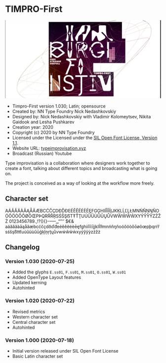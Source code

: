 # TIMPRO-First


![](https://github.com/nnedashkovsky/typeimprovisation/blob/master/img/timpro_first_hamb.jpg)

- Timpro-First version 1.030; Latin; opensource
- Created by: NN Type Foundry Nick Nedashkovskiy
- Designed by: Nick Nedashkovskiy with Vladimir Kolomeytsev, Nikita Gaidook and Lesha Pushkarev 
- Creation year: 2020
- Copyright (c) 2020 by NN Type Foundry
- Licensed under the Licensed under the [SIL Open Font License, Version 1.1](./LICENSE.txt).
- Website URL: [typeimprovisation.xyz](www.typeimprovisation.xyz)
- Broadcast (Russian) Youtube[](https://www.youtube.com/watch?v=LHKvc95BF_8&feature=emb_title)

Type improvisation is a collaboration where designers work together to create a font, talking about different topics and broadcasting what is going on.

The project is conceived as a way of looking at the workflow more freely.

## Character set

AÁĂÂÄÀĀĄÅÃÆBCĆČÇDÐĎĐEÉĚÊËĖÈĒĘFGĢHIÍÎÏÌĪĮJKĶLĹĽĻŁMNŃŇŅŊÑOÓÔÖÒŐŌØÕŒPÞQRŔŘŖSŚŠŞẞTŦŤŢUÚÛÜÙŰŪŲŮVWẂŴẄẀXYÝŶŸỲZŹŽŻ
0123456789.,!?(){}-–—‚„“”‘’ $€&
aáăâäàāąåãæbcćčçdðďđeéěêëėèēęfghiíîïìīįjklĺľłmnńňŋñoóôöòőōøõœpþqrŕřsśšşßtŧťuúûüùűūģķļņŗţųůvwẃŵẅẁxyýŷÿỳzźžż


## Changelog

### Version 1.030 (2020-07-25)

- Added the glyphs `E.ss01`, `F.ss01`, `M.ss01`, `O.ss01`, `W.ss01`
- Added OpenType Layout features
- Updated kerning
- Autohinted

### Version 1.020 (2020-07-22)
- Revised metrics
- Western character set
- Central character set
- Autohinted

### Version 1.000 (2020-07-18)

- Initial version released under SIL Open Font License
- Basic Latin character set
